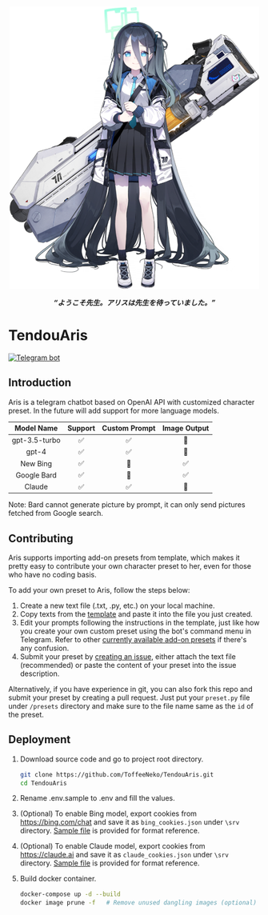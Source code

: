 <p align="center">
    <img src="resources/tendouaris.png" alt="Aris" width="500">
    <p align="center"></p>
    <p align="center">
        <b><i>“ようこそ先生。アリスは先生を待っていました。”</i></b>
    </p>
    <p align="center"></p>
</p>

# TendouAris

[![Telegram bot](https://img.shields.io/badge/bot-%40TendouArisBot-229ed9?logo=telegram&style=for-the-badge)](https://t.me/TendouArisBot)

## Introduction

Aris is a telegram chatbot based on OpenAI API with customized character preset. In the future will add support for more language models.

| Model Name | Support | Custom Prompt | Image Output |
|:---:|:---:|:---:|:---:|
| gpt-3.5-turbo | ✅ | ✅ | 🚫 |
| gpt-4 | ✅ | ✅ | 🚫 |
| New Bing | ✅ | 🚫 | ✅ |
| Google Bard | ✅ | 🚫 | ✅ |
| Claude | ✅ | ✅ | 🚫 |

Note: Bard cannot generate picture by prompt, it can only send pictures fetched from Google search.

## Contributing

Aris supports importing add-on presets from template, which makes it pretty easy to contribute your own character preset to her, even for those who have no coding basis.

To add your own preset to Aris, follow the steps below:

1. Create a new text file (.txt, .py, etc.) on your local machine.
2. Copy texts from the [template](https://raw.githubusercontent.com/ToffeeNeko/TendouAris/master/presets/template.py) and paste it into the file you just created.
3. Edit your prompts following the instructions in the template, just like how you create your own custom preset using the bot's command menu in Telegram. Refer to other [currently available add-on presets](https://github.com/ToffeeNeko/TendouAris/tree/master/presets) if there's any confusion.
4. Submit your preset by [creating an issue](https://github.com/ToffeeNeko/TendouAris/issues/new), either attach the text file (recommended) or paste the content of your preset into the issue description.

Alternatively, if you have experience in git, you can also fork this repo and submit your preset by creating a pull request. Just put your `preset.py` file under `/presets` directory and make sure to the file name same as the `id` of the preset.

## Deployment

1. Download source code and go to project root directory.

    ``` bash
    git clone https://github.com/ToffeeNeko/TendouAris.git
    cd TendouAris
    ```

2. Rename .env.sample to .env and fill the values.
3. (Optional) To enable Bing model, export cookies from <https://bing.com/chat> and save it as `bing_cookies.json` under `\srv` directory. [Sample file](https://github.com/ToffeeNeko/TendouAris/tree/master/srv/bing_cookies.sample.json) is provided for format reference.
4. (Optional) To enable Claude model, export cookies from <https://claude.ai> and save it as `claude_cookies.json` under `\srv` directory. [Sample file](https://github.com/ToffeeNeko/TendouAris/tree/master/srv/claude_cookies.sample.json) is provided for format reference.
5. Build docker container.

    ``` bash
    docker-compose up -d --build
    docker image prune -f   # Remove unused dangling images (optional)
    ```

